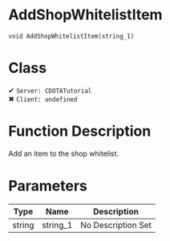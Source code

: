 # AddShopWhitelistItem
```
void AddShopWhitelistItem(string_1)
```
# Class
✔ `Server: CDOTATutorial`  
✖ `Client: undefined`  

# Function Description
Add an item to the shop whitelist.
# Parameters
Type|Name|Description
--|--|--
string|string_1|No Description Set

